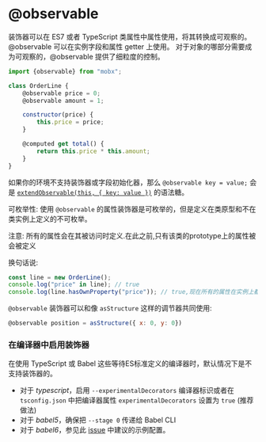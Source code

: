 # @observable

装饰器可以在 ES7 或者 TypeScript 类属性中属性使用，将其转换成可观察的。
@observable 可以在实例字段和属性 getter 上使用。
对于对象的哪部分需要成为可观察的，@observable 提供了细粒度的控制。

```javascript
import {observable} from "mobx";

class OrderLine {
    @observable price = 0;
    @observable amount = 1;

    constructor(price) {
        this.price = price;
    }

    @computed get total() {
        return this.price * this.amount;
    }
}
```

如果你的环境不支持装饰器或字段初始化器，那么 `@observable key = value;` 会是 [`extendObservable(this, { key: value })`](extend-observable.md) 的语法糖。

可枚举性: 使用 `@observable` 的属性装饰器是可枚举的，但是定义在类原型和不在类实例上定义的不可枚举。

注意: 所有的属性会在其被访问时定义.在此之前,只有该类的prototype上的属性被会被定义

换句话说:

```javascript
const line = new OrderLine();
console.log("price" in line); // true
console.log(line.hasOwnProperty("price")); // true,现在所有的属性在实例上都有定义
```

`@observable` 装饰器可以和像 `asStructure` 这样的调节器共同使用:

```javascript
@observable position = asStructure({ x: 0, y: 0})
```


### 在编译器中启用装饰器

在使用 TypeScript 或 Babel 这些等待ES标准定义的编译器时，默认情况下是不支持装饰器的。
* 对于 _typescript_，启用 `--experimentalDecorators` 编译器标识或者在 `tsconfig.json` 中把编译器属性 `experimentalDecorators` 设置为 `true` (推荐做法)
* 对于 _babel5_，确保把 `--stage 0` 传递给 Babel CLI
* 对于 _babel6_，参见此 [issue](https://github.com/mobxjs/mobx/issues/105) 中建议的示例配置。
